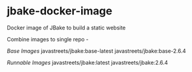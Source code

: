 # jbake-docker-image
Docker image of JBake to build a static website


Combine images to single repo -

*Base Images*
javastreets/jbake:base-latest
javastreets/jbake:base-2.6.4

*Runnable Images*
javastreets/jbake:latest
javastreets/jbake:2.6.4
